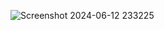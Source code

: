 ![Screenshot 2024-06-12 233225](https://github.com/manjeetgautam/SunDown-Clone-Responsive/assets/89069404/0a30c38d-5b6f-42b8-ac77-badd0ec665ed)
